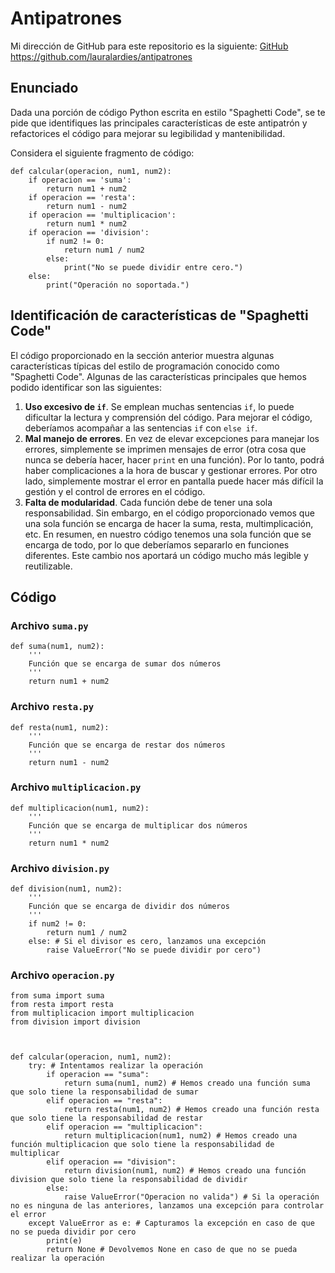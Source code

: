 # Antipatrones

Mi dirección de GitHub para este repositorio es la siguiente: [GitHub](https://github.com/lauralardies/antipatrones)
https://github.com/lauralardies/antipatrones

## Enunciado

Dada una porción de código Python escrita en estilo "Spaghetti Code", se te pide que identifiques las principales características de este antipatrón y refactorices el código para mejorar su legibilidad y mantenibilidad.

Considera el siguiente fragmento de código:

```
def calcular(operacion, num1, num2):
    if operacion == 'suma':
        return num1 + num2
    if operacion == 'resta':
        return num1 - num2
    if operacion == 'multiplicacion':
        return num1 * num2
    if operacion == 'division':
        if num2 != 0:
            return num1 / num2
        else:
            print("No se puede dividir entre cero.")
    else:
        print("Operación no soportada.")
```

## Identificación de características de "Spaghetti Code"

El código proporcionado en la sección anterior muestra algunas características típicas del estilo de programación conocido como "Spaghetti Code". Algunas de las características principales que hemos podido identificar son las siguientes:

1. **Uso excesivo de `if`**. Se emplean muchas sentencias `if`, lo puede dificultar la lectura y comprensión del código. Para mejorar el código, deberíamos acompañar a las sentencias `if` con `else if`.
2. **Mal manejo de errores**. En vez de elevar excepciones para manejar los errores, simplemente se imprimen mensajes de error (otra cosa que nunca se debería hacer, hacer `print` en una función). Por lo tanto, podrá haber complicaciones a la hora de buscar y gestionar errores. Por otro lado, simplemente mostrar el error en pantalla puede hacer más difícil la gestión y el control de errores en el código.
3. **Falta de modularidad**. Cada función debe de tener una sola responsabilidad. Sin embargo, en el código proporcionado vemos que una sola función se encarga de hacer la suma, resta, multimplicación, etc. En resumen, en nuestro código tenemos una sola función que se encarga de todo, por lo que deberíamos separarlo en funciones diferentes. Este cambio nos aportará un código mucho más legible y reutilizable.


## Código

### Archivo `suma.py`
```
def suma(num1, num2):
    '''
    Función que se encarga de sumar dos números
    '''
    return num1 + num2
```

### Archivo `resta.py`
```
def resta(num1, num2):
    '''
    Función que se encarga de restar dos números
    '''
    return num1 - num2
```

### Archivo `multiplicacion.py`
```
def multiplicacion(num1, num2):
    '''
    Función que se encarga de multiplicar dos números
    '''
    return num1 * num2
```

### Archivo `division.py`
```
def division(num1, num2):
    '''
    Función que se encarga de dividir dos números
    '''
    if num2 != 0:
        return num1 / num2
    else: # Si el divisor es cero, lanzamos una excepción
        raise ValueError("No se puede dividir por cero")
```

### Archivo `operacion.py`
```
from suma import suma
from resta import resta
from multiplicacion import multiplicacion
from division import division



def calcular(operacion, num1, num2):
    try: # Intentamos realizar la operación
        if operacion == "suma":
            return suma(num1, num2) # Hemos creado una función suma que solo tiene la responsabilidad de sumar
        elif operacion == "resta":
            return resta(num1, num2) # Hemos creado una función resta que solo tiene la responsabilidad de restar
        elif operacion == "multiplicacion":
            return multiplicacion(num1, num2) # Hemos creado una función multiplicacion que solo tiene la responsabilidad de multiplicar
        elif operacion == "division":
            return division(num1, num2) # Hemos creado una función division que solo tiene la responsabilidad de dividir
        else:
            raise ValueError("Operacion no valida") # Si la operación no es ninguna de las anteriores, lanzamos una excepción para controlar el error
    except ValueError as e: # Capturamos la excepción en caso de que no se pueda dividir por cero
        print(e)
        return None # Devolvemos None en caso de que no se pueda realizar la operación
```
